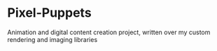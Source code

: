 # Pixel-Puppets
Animation and digital content creation project, written over my custom rendering and imaging libraries

